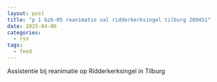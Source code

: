 ```yaml
---
layout: post
title: "p 1 bzb-05 reanimatie val ridderkerksingel tilburg 209451"
date: 2025-04-06
categories: 
  - rss
tags: 
  - feed
---
```


Assistentie bij reanimatie op Ridderkerksingel in Tilburg
